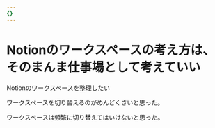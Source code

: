 ```yaml
---
{}
---
```

# Notionのワークスペースの考え方は、そのまんま仕事場として考えていい

Notionのワークスペースを整理したい

ワークスペースを切り替えるのがめんどくさいと思った。

ワークスペースは頻繁に切り替えてはいけないと思った。